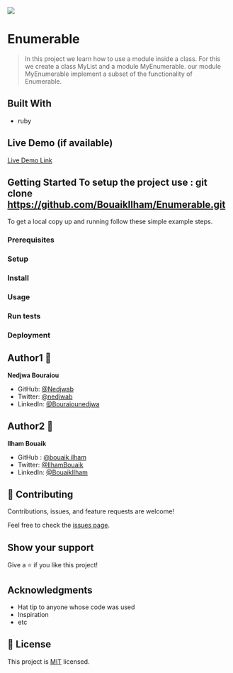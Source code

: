 ![](https://img.shields.io/badge/Microverse-blueviolet)

# Enumerable

> In this project we  learn how to use a module inside a class. For this we create a class MyList and a module MyEnumerable. our module MyEnumerable  implement a subset of the functionality of Enumerable.


## Built With

- ruby


## Live Demo (if available)

[Live Demo Link](https://livedemo.com)

## Getting Started To setup the project use : git clone https://github.com/BouaikIlham/Enumerable.git 


To get a local copy up and running follow these simple example steps.

### Prerequisites

### Setup

### Install

### Usage

### Run tests

### Deployment





## Author1 👤
**Nedjwa Bouraiou**
- GitHub: [@Nedjwab](https://github.com/nedjwab)
- Twitter: [@nedjwab](https://twitter.com/ned_jwa)
- LinkedIn: [@Bouraiounedjwa](https://www.linkedin.com/feed/)
 ## Author2 👤 
 **Ilham Bouaik**
 - GitHub : [@bouaik ilham](https://github.com/BouaikIlham)
 - Twitter: [@IlhamBouaik](https://twitter.com/IlhamBouaik)
 - LinkedIn: [@BouaikIlham](https://www.linkedin.com/in/bouaik-ilham-478478230/) 

## 🤝 Contributing

Contributions, issues, and feature requests are welcome!

Feel free to check the [issues page](../../issues/).

## Show your support

Give a ⭐️ if you like this project!

## Acknowledgments

- Hat tip to anyone whose code was used
- Inspiration
- etc

## 📝 License

This project is [MIT](./MIT.md) licensed.
